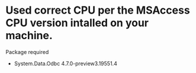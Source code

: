 # Used correct CPU per the MSAccess CPU version intalled on your machine. </br>
Package required </br>
<ul>
  <li> System.Data.Odbc 4.7.0-preview3.19551.4 </li>
 </ul>
